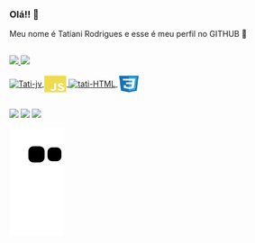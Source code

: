 ### Olá!! 👋
Meu nome é Tatiani Rodrigues e esse é meu perfil no GITHUB 🖤 

<!--
**tatianirodrigues/tatianirodrigues** is a ✨ _special_ ✨ repository because its `README.md` (this file) appears on your GitHub profile.

Here are some ideas to get you started:

- 🔭 I’m currently working on ...
- 🌱 I’m currently learning ...
- 👯 I’m looking to collaborate on ...
- 🤔 I’m looking for help with ...
- 💬 Ask me about ...
- 📫 How to reach me: ...
- 😄 Pronouns: ...
- ⚡ Fun fact: ...
-->

  ##
 
<div align="flex">
  <a href="https://github.com/tatianirodrigues">
  <img height="150em" src="https://github-readme-stats.vercel.app/api?username=tatianirodrigues&show_icons=true&theme=solarized-light&include_all_commits=true&count_private=true"/>
  <img height="150em"src="https://github-readme-stats.vercel.app/api/top-langs/?username=tatianirodrigues&layout=compact&langs_count=7&theme=solarized-light"/>
</div>

<div style="display: inline_block"><br>
  <img align="center" alt="Tati-jv" height="30" width="40"src="https://cdn.jsdelivr.net/gh/devicons/devicon/icons/java/java-original-wordmark.svg" />
  <img align="center" alt="tati-Js" height="30" width="40"src="https://raw.githubusercontent.com/devicons/devicon/master/icons/javascript/javascript-plain.svg">
  <img align="center" alt="tati-HTML" height="30" width="40" src="https://cdn.jsdelivr.net/gh/devicons/devicon/icons/html5/html5-original.svg" />
  <img align="center" alt="tati-CSS" height="30" width="40" src="https://raw.githubusercontent.com/devicons/devicon/master/icons/css3/css3-original.svg">
</div>

  ##
 
<div> 
  <a href="https://www.linkedin.com/in/tatianipereirarodrigues" target="_blank"><img src="https://img.shields.io/badge/-LinkedIn-%230077B5?style=for-the-badge&logo=linkedin&logoColor=white" target="_blank"></a> 
   <a href = "mailto:rodriguespereiratatiani@gmail.com"><img src="https://img.shields.io/badge/-Gmail-%23333?style=for-the-badge&logo=gmail&logoColor=white" target="_blank"></a>
  <a href="https://instagram.com/tatirodriiguees" target="_blank"><img src="https://img.shields.io/badge/-Instagram-%23E4405F?style=for-the-badge&logo=instagram&logoColor=white" target="_blank"></a>
 
  ![Snake animation](https://github.com/tatianirodrigues/tatianirodrigues/blob/output/github-contribution-grid-snake.svg)
 
</div>

